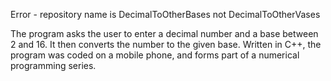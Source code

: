 Error - repository name is DecimalToOtherBases not DecimalToOtherVases 

The program asks the user to enter a decimal number and a base between 2 and 16.
It then converts the number to the given base.
Written in C++, the program was coded on a mobile phone, and forms
part of a numerical programming series.
